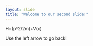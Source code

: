 ```yaml
---
layout: slide
title: "Welcome to our second slide!"
---
```

H=(p^2/2m)+V(x)

Use the left arrow to go back!
